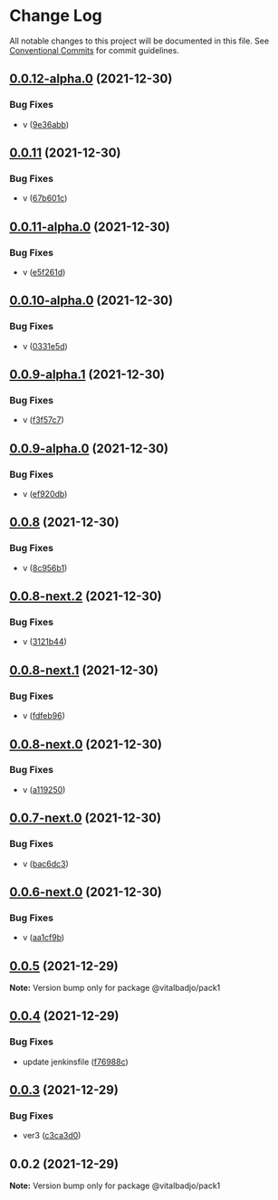 # Change Log

All notable changes to this project will be documented in this file.
See [Conventional Commits](https://conventionalcommits.org) for commit guidelines.

## [0.0.12-alpha.0](https://github.com/vitalbadjo/test-multiverse/compare/v0.0.11...v0.0.12-alpha.0) (2021-12-30)


### Bug Fixes

* v ([9e36abb](https://github.com/vitalbadjo/test-multiverse/commit/9e36abb68f42d5931b4869642251a704d204c29f))





## [0.0.11](https://github.com/vitalbadjo/test-multiverse/compare/v0.0.11-alpha.0...v0.0.11) (2021-12-30)


### Bug Fixes

* v ([67b601c](https://github.com/vitalbadjo/test-multiverse/commit/67b601c043551e5980c1aca2fb925eeead662bba))





## [0.0.11-alpha.0](https://github.com/vitalbadjo/test-multiverse/compare/v0.0.10-alpha.0...v0.0.11-alpha.0) (2021-12-30)


### Bug Fixes

* v ([e5f261d](https://github.com/vitalbadjo/test-multiverse/commit/e5f261d1afb2c84c30684c526de925ae526acdf8))





## [0.0.10-alpha.0](https://github.com/vitalbadjo/test-multiverse/compare/v0.0.9-alpha.1...v0.0.10-alpha.0) (2021-12-30)


### Bug Fixes

* v ([0331e5d](https://github.com/vitalbadjo/test-multiverse/commit/0331e5dca025acf71d3cc417c11af89e5b0b18dd))





## [0.0.9-alpha.1](https://github.com/vitalbadjo/test-multiverse/compare/v0.0.9-alpha.0...v0.0.9-alpha.1) (2021-12-30)


### Bug Fixes

* v ([f3f57c7](https://github.com/vitalbadjo/test-multiverse/commit/f3f57c76336f890399798f95cc2ca4ee8614f7c6))





## [0.0.9-alpha.0](https://github.com/vitalbadjo/test-multiverse/compare/v0.0.8...v0.0.9-alpha.0) (2021-12-30)


### Bug Fixes

* v ([ef920db](https://github.com/vitalbadjo/test-multiverse/commit/ef920db9abbbaad730c9bccb910f4b454aceb176))





## [0.0.8](https://github.com/vitalbadjo/test-multiverse/compare/v0.0.8-next.2...v0.0.8) (2021-12-30)


### Bug Fixes

* v ([8c956b1](https://github.com/vitalbadjo/test-multiverse/commit/8c956b1dd56e670313fc78f4424078f4d215fc26))





## [0.0.8-next.2](https://github.com/vitalbadjo/test-multiverse/compare/v0.0.8-next.1...v0.0.8-next.2) (2021-12-30)


### Bug Fixes

* v ([3121b44](https://github.com/vitalbadjo/test-multiverse/commit/3121b44ed38abfef316eb964316125e5c29ce8e1))





## [0.0.8-next.1](https://github.com/vitalbadjo/test-multiverse/compare/v0.0.8-next.0...v0.0.8-next.1) (2021-12-30)


### Bug Fixes

* v ([fdfeb96](https://github.com/vitalbadjo/test-multiverse/commit/fdfeb9699342d339f2e5e6fd3f1d9f20c272ae52))





## [0.0.8-next.0](https://github.com/vitalbadjo/test-multiverse/compare/v0.0.7-next.0...v0.0.8-next.0) (2021-12-30)


### Bug Fixes

* v ([a119250](https://github.com/vitalbadjo/test-multiverse/commit/a1192501cd57972785a69d89ec30fdc5b614c121))





## [0.0.7-next.0](https://github.com/vitalbadjo/test-multiverse/compare/v0.0.6-next.0...v0.0.7-next.0) (2021-12-30)


### Bug Fixes

* v ([bac6dc3](https://github.com/vitalbadjo/test-multiverse/commit/bac6dc3856998643d4644f87e57313824e181056))





## [0.0.6-next.0](https://github.com/vitalbadjo/test-multiverse/compare/v0.0.5...v0.0.6-next.0) (2021-12-30)


### Bug Fixes

* v ([aa1cf9b](https://github.com/vitalbadjo/test-multiverse/commit/aa1cf9b3fc23cebde8750186be75c1f868554cd0))





## [0.0.5](https://github.com/vitalbadjo/test-multiverse/compare/v0.0.4...v0.0.5) (2021-12-29)

**Note:** Version bump only for package @vitalbadjo/pack1





## [0.0.4](https://github.com/vitalbadjo/test-multiverse/compare/v0.0.3...v0.0.4) (2021-12-29)


### Bug Fixes

* update jenkinsfile ([f76988c](https://github.com/vitalbadjo/test-multiverse/commit/f76988cded1809b36dbe1e29f2ce727cb1876ae1))





## [0.0.3](https://github.com/vitalbadjo/test-multiverse/compare/v0.0.2...v0.0.3) (2021-12-29)


### Bug Fixes

* ver3 ([c3ca3d0](https://github.com/vitalbadjo/test-multiverse/commit/c3ca3d04dbbad58ebc1ccf99a51dfcddd36fea72))





## 0.0.2 (2021-12-29)

**Note:** Version bump only for package @vitalbadjo/pack1
